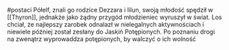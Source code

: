#postaci 
Półelf, znali go rodzice Dezzara i Iilun, swoją młodość spędził w [[Thyron]], jednakże jako żądny przygód młodzieniec wyruszył w świat. Los chciał, że najlepszy zarobek odnalazł w nielegalnych aktywnościach i niewiele później został zesłany do Jaskiń Potępionych. Po poznaniu drogi na zwenątrz wyprowaddza potępionych, by walczyć o ich wolność